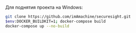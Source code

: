 Для поднятия проекта на Windows:
```bash
git clone https://github.com/imAmachine/securesight.git
$env:DOCKER_BUILDKIT=1; docker-compose build
docker-compose up --no-build
```
